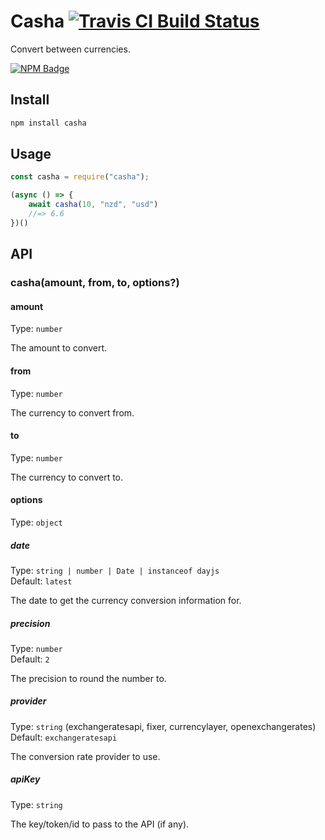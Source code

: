 # Casha [![Travis CI Build Status](https://img.shields.io/travis/com/Richienb/casha/master.svg?style=for-the-badge)](https://travis-ci.com/Richienb/casha)

Convert between currencies.

[![NPM Badge](https://nodei.co/npm/casha.png)](https://npmjs.com/package/casha)

## Install

```sh
npm install casha
```

## Usage

```js
const casha = require("casha");

(async () => {
    await casha(10, "nzd", "usd")
    //=> 6.6
})()
```

## API

### casha(amount, from, to, options?)

#### amount

Type: `number`

The amount to convert.

#### from

Type: `number`

The currency to convert from.

#### to

Type: `number`

The currency to convert to.

#### options

Type: `object`

##### date

Type: `string | number | Date | instanceof dayjs`\
Default: `latest`

The date to get the currency conversion information for.

##### precision

Type: `number`\
Default: `2`

The precision to round the number to.

##### provider

Type: `string` (exchangeratesapi, fixer, currencylayer, openexchangerates)\
Default: `exchangeratesapi`

The conversion rate provider to use.

##### apiKey

Type: `string`

The key/token/id to pass to the API (if any).
